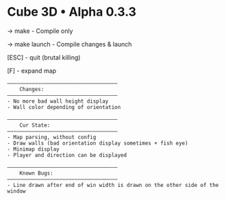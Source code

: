 # Cube 3D • Alpha 0.3.3

-> make - Compile only

-> make launch - Compile changes & launch


[ESC] - quit (brutal killing)

[F] - expand map

	————————————————————————————————————
		Changes:
	————————————————————————————————————
	- No more bad wall height display
	- Wall color depending of orientation

    ————————————————————————————————————
		Cur State:
	————————————————————————————————————
	- Map parsing, without config
	- Draw walls (bad orientation display sometimes + fish eye)
	- Minimap display
	- Player and direction can be displayed

	————————————————————————————————————
    	Known Bugs:
	————————————————————————————————————
	- Line drawn after end of win width is drawn on the other side of the window
